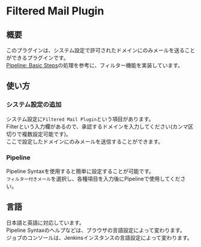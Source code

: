 # Filtered Mail Plugin

## 概要
このプラグインは、システム設定で許可されたドメインにのみメールを送ることができるプラグインです。  
[Pipeline: Basic Steps](https://github.com/jenkinsci/workflow-basic-steps-plugin)の処理を参考に、フィルター機能を実装しています。  

## 使い方
### システム設定の追加
システム設定に`Filtered Mail Plugin`という項目があります。  
Filterという入力欄があるので、承認するドメインを入力してください(カンマ区切りで複数設定可能です)。  
ここで設定したドメインにのみメールを送信することができます。

### Pipeline
Pipeline Syntaxを使用すると簡単に設定することが可能です。  
`フィルター付きメール`を選択し、各種項目を入力後にPipelineで使用してください。

## 言語
日本語と英語に対応しています。  
Pipeline Syntaxのヘルプなどは、ブラウザの言語設定によって変わります。  
ジョブのコンソールは、Jenkinsインスタンスの言語設定によって変わります。
